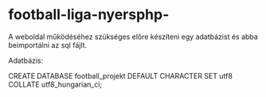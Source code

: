# football-liga-nyersphp-

A weboldal működéséhez szükséges előre készíteni egy adatbázist és abba beimportálni az sql fájlt. 

Adatbázis:

CREATE DATABASE football_projekt DEFAULT CHARACTER SET utf8 COLLATE utf8_hungarian_ci;


